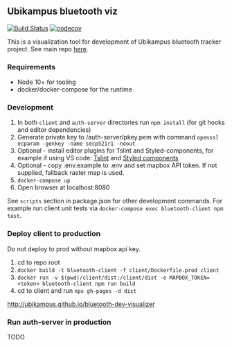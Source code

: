 ## Ubikampus bluetooth viz

[![Build Status](https://travis-ci.org/ubikampus/bluetooth-dev-visualizer.svg?branch=master)](https://travis-ci.org/ubikampus/bluetooth-dev-visualizer)
[![codecov](https://codecov.io/gh/ubikampus/bluetooth-dev-visualizer/branch/master/graph/badge.svg)](https://codecov.io/gh/ubikampus/bluetooth-dev-visualizer)

This is a visualization tool for development of Ubikampus bluetooth tracker
project. See main repo
[here](https://github.com/ubikampus/Bluetooth-location-server).

### Requirements

* Node 10+ for tooling
* docker/docker-compose for the runtime

### Development

1. In both `client` and `auth-server` directories run `npm install` (for git hooks and editor dependencies)
1. Generate private key to /auth-server/pkey.pem with command `openssl ecparam
   -genkey -name secp521r1 -noout`
1. Optional - install editor plugins for Tslint and Styled-components, for
   example if using VS code:
   [Tslint](https://marketplace.visualstudio.com/items?itemName=ms-vscode.vscode-typescript-tslint-plugin)
   and [Styled
   components](https://marketplace.visualstudio.com/items?itemName=jpoissonnier.vscode-styled-components)
1. Optional - copy .env.example to .env and set mapbox API token. If not
   supplied, fallback raster map is used.
1. `docker-compose up`
1. Open browser at localhost:8080

See `scripts` section in package.json for other development commands. For
example run client unit tests via `docker-compose exec bluetooth-client npm
test`.

### Deploy client to production

Do not deploy to prod without mapbox api key.

1. cd to repo root
1. `docker build -t bluetooth-client -f client/Dockerfile.prod client`
1. `docker run -v $(pwd)/client/dist:/client/dist -e MAPBOX_TOKEN=<token>
   bluetooth-client npm run build`
1. cd to client and run `npx gh-pages -d dist`

http://ubikampus.github.io/bluetooth-dev-visualizer

### Run auth-server in production

TODO
